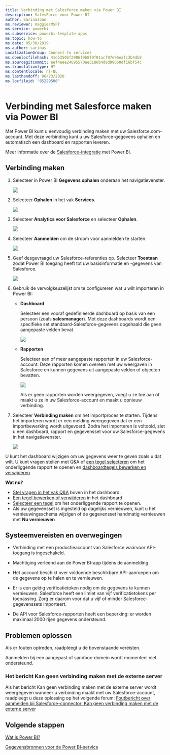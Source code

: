 ```yaml
---
title: Verbinding met Salesforce maken via Power BI
description: SalesForce voor Power BI
author: SarinaJoan
ms.reviewer: maggiesMSFT
ms.service: powerbi
ms.subservice: powerbi-template-apps
ms.topic: how-to
ms.date: 05/30/2019
ms.author: sarinas
LocalizationGroup: Connect to services
ms.openlocfilehash: 41d5350bf2986f9b8f0f01acf97e96eafc3b4db8
ms.sourcegitcommit: eef4eee24695570ae3186b4d8d99660df16bf54c
ms.translationtype: HT
ms.contentlocale: nl-NL
ms.lasthandoff: 06/23/2020
ms.locfileid: "85229506"
---
```

# <a name="connect-to-salesforce-with-power-bi"></a>Verbinding met Salesforce maken via Power BI
Met Power BI kunt u eenvoudig verbinding maken met uw Salesforce.com-account. Met deze verbinding kunt u uw Salesforce-gegevens ophalen en automatisch een dashboard en rapporten leveren.

Meer informatie over de [Salesforce-integratie](https://powerbi.microsoft.com/integrations/salesforce) met Power BI.

## <a name="how-to-connect"></a>Verbinding maken
1. Selecteer in Power BI **Gegevens ophalen** onderaan het navigatievenster.
   
   ![](media/service-connect-to-salesforce/pbi_getdata.png) 
2. Selecteer **Ophalen** in het vak **Services**.
   
   ![](media/service-connect-to-salesforce/pbi_getservices.png) 
3. Selecteer **Analytics voor Salesforce** en selecteer **Ophalen**.  
   
   ![](media/service-connect-to-salesforce/salesforce.png)
4. Selecteer **Aanmelden** om de stroom voor aanmelden te starten.
   
    ![](media/service-connect-to-salesforce/dialog.png)
5. Geef desgevraagd uw Salesforce-referenties op. Selecteer **Toestaan** zodat Power BI toegang heeft tot uw basisinformatie en -gegevens van Salesforce.
   
   ![](media/service-connect-to-salesforce/sf_authorize.png)
6. Gebruik de vervolgkeuzelijst om te configureren wat u wilt importeren in Power BI:
   
   * **Dashboard**
     
     Selecteer een vooraf gedefinieerde dashboard op basis van een persoon (zoals **salesmanager**). Met deze dashboards wordt een specifieke set standaard-Salesforce-gegevens opgehaald die geen aangepaste velden bevat.
     
     ![](media/service-connect-to-salesforce/pbi_salesforcechooserole.png)
   * **Rapporten**
     
     Selecteer een of meer aangepaste rapporten in uw Salesforce-account. Deze rapporten komen overeen met uw weergaven in Salesforce en kunnen gegevens uit aangepaste velden of objecten bevatten.
     
     ![](media/service-connect-to-salesforce/pbi_salesforcereports.png)
     
     Als er geen rapporten worden weergegeven, voegt u ze toe aan of maakt u ze in uw Salesforce-account en maakt u opnieuw verbinding.

7. Selecteer **Verbinding maken** om het importproces te starten. Tijdens het importeren wordt er een melding weergegeven dat er een importbewerking wordt uitgevoerd. Zodra het importeren is voltooid, ziet u een dashboard, rapport en gegevensset voor uw Salesforce-gegevens in het navigatievenster.
   
   ![](media/service-connect-to-salesforce/pbi_getdatasalesforcedash.png)

U kunt het dashboard wijzigen om uw gegevens weer te geven zoals u dat wilt. U kunt vragen stellen met Q&A of [een tegel selecteren](../consumer/end-user-tiles.md) om het onderliggende rapport te openen en [dashboardtegels bewerken en verwijderen](../create-reports/service-dashboard-edit-tile.md).

**Wat nu?**

* [Stel vragen in het vak Q&A](../consumer/end-user-q-and-a.md) boven in het dashboard.
* [Een tegel bewerken of verwijderen](../create-reports/service-dashboard-edit-tile.md) in het dashboard
* [Selecteer een tegel](../create-reports/service-dashboard-tiles.md) om het onderliggende rapport te openen.
* Als uw gegevensset is ingesteld op dagelijks vernieuwen, kunt u het vernieuwingsschema wijzigen of de gegevensset handmatig vernieuwen met **Nu vernieuwen**

## <a name="system-requirements-and-considerations"></a>Systeemvereisten en overwegingen

- Verbinding met een productieaccount van Salesforce waarvoor API-toegang is ingeschakeld.

- Machtiging verleend aan de Power BI-app tijdens de aanmelding

- Het account beschikt over voldoende beschikbare API-aanroepen om de gegevens op te halen en te vernieuwen.

- Er is een geldig verificatietoken nodig om de gegevens te kunnen vernieuwen. Salesforce heeft een limiet van vijf verificatietokens per toepassing. Zorg er daarom voor dat u vijf of minder Salesforce-gegevenssets importeert.

- De API voor Salesforce-rapporten heeft een beperking: er worden maximaal 2000 rijen gegevens ondersteund.


## <a name="troubleshooting"></a>Problemen oplossen

Als er fouten optreden, raadpleegt u de bovenstaande vereisten. 

Aanmelden bij een aangepast of sandbox-domein wordt momenteel niet ondersteund.

### <a name="unable-to-connect-to-the-remote-server-message"></a>Het bericht Kan geen verbinding maken met de externe server

Als het bericht Kan geen verbinding maken met de externe server wordt weergegeven wanneer u verbinding maakt met uw Salesforce-account, raadpleegt u deze oplossing op het volgende forum: [Foutbericht over aanmelden bij Salesforce-connector: Kan geen verbinding maken met de externe server](https://www.outsystems.com/forums/Forum_TopicView.aspx?TopicId=17674&TopicName=log-in-error-message-unable-to-connect-to-the-remote-server&)


## <a name="next-steps"></a>Volgende stappen
[Wat is Power BI?](../fundamentals/power-bi-overview.md)

[Gegevensbronnen voor de Power BI-service](service-get-data.md)
